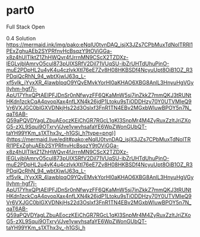 # part0
Full Stack Open 

0.4 Solution
https://mermaid.ink/img/pako:eNqlU0tvnDAQ_isjX3JZs7CPbMuxTdNolTRRl1PExZghuAEb2SYPRfnvHcBsqzY9tOViGGa-x8z4hUlTIktZ1ZhHWQvr4fJrrnMN9CScX2TZDXz-lEGLvjblAmrvO5cul873pUIXSRfV2Dil71VUqSU-ibZrUHTdUhuPjnO-muE2PDpHL2u4yK4u4czIvkXtI76eE7Zv8H08HKBSDf4NcyuUpt8OiB1OZ_R3PDqiQcRhN_94_wbtXjwIJ63q_L-xf5vIk_jYyxXR_4IawblpqO9YQvEMvkYorHl0aKHAO6XBG8AnlL3HnyuHgVGyIIyhm-hgf7j-ApU17YhxQPtAEIPFJDnSr0nNfwyzFF6QKaMnW5sj7inZkkZ7mmQKJ3tRUNtHKdn1zckCqA4pvopXax4nfLXN4k26jdP1Ltoku9sTiODDHzy70Y0UTVMIeQ9Vr6VXJGC0blGXVDNkjHs22d3Oslxf3FnR1TN4EBv2MGxbWIuwBPOY5n7N_qaT6AB-Q59aPQVDYagLZbuAEoczKEiChGR7RGcL1qKl3SnpMr4M4ZyRuxZzltJriZXoG5-zXL9Squi9OTxryVJve1ywvhsafaYE6WpZWonGUbQT-taYH99YKm_s1XThx3v_-h1GSj_h?type=png)](https://mermaid.live/edit#pako:eNqlU0tvnDAQ_isjX3JZs7CPbMuxTdNolTRRl1PExZghuAEb2SYPRfnvHcBsqzY9tOViGGa-x8z4hUlTIktZ1ZhHWQvr4fJrrnMN9CScX2TZDXz-lEGLvjblAmrvO5cul873pUIXSRfV2Dil71VUqSU-ibZrUHTdUhuPjnO-muE2PDpHL2u4yK4u4czIvkXtI76eE7Zv8H08HKBSDf4NcyuUpt8OiB1OZ_R3PDqiQcRhN_94_wbtXjwIJ63q_L-xf5vIk_jYyxXR_4IawblpqO9YQvEMvkYorHl0aKHAO6XBG8AnlL3HnyuHgVGyIIyhm-hgf7j-ApU17YhxQPtAEIPFJDnSr0nNfwyzFF6QKaMnW5sj7inZkkZ7mmQKJ3tRUNtHKdn1zckCqA4pvopXax4nfLXN4k26jdP1Ltoku9sTiODDHzy70Y0UTVMIeQ9Vr6VXJGC0blGXVDNkjHs22d3Oslxf3FnR1TN4EBv2MGxbWIuwBPOY5n7N_qaT6AB-Q59aPQVDYagLZbuAEoczKEiChGR7RGcL1qKl3SnpMr4M4ZyRuxZzltJriZXoG5-zXL9Squi9OTxryVJve1ywvhsafaYE6WpZWonGUbQT-taYH99YKm_s1XThx3v_-h1GSj_h
